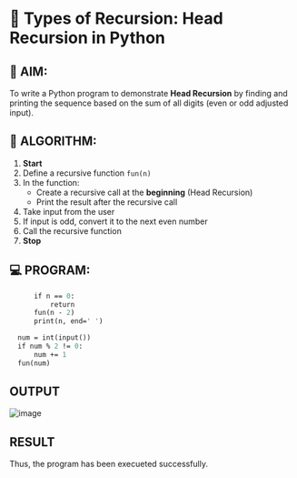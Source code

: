 # 🔁 Types of Recursion: Head Recursion in Python

## 🎯 AIM:
To write a Python program to demonstrate **Head Recursion** by finding and printing the sequence based on the sum of all digits (even or odd adjusted input).

## 🧠 ALGORITHM:

1. **Start**
2. Define a recursive function `fun(n)`
3. In the function:
   - Create a recursive call at the **beginning** (Head Recursion)
   - Print the result after the recursive call
4. Take input from the user
5. If input is odd, convert it to the next even number
6. Call the recursive function
7. **Stop**

## 💻 PROGRAM:
```  def fun(n):
      if n == 0:
          return
      fun(n - 2) 
      print(n, end=' ')  

  num = int(input())
  if num % 2 != 0:
      num += 1
  fun(num)
```


## OUTPUT
![image](https://github.com/user-attachments/assets/d8266271-3b9f-414d-8432-c82ba14a8384)


## RESULT
Thus, the program has been execueted successfully.
